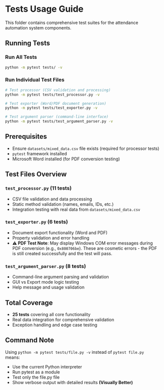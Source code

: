 # Tests Usage Guide

This folder contains comprehensive test suites for the attendance automation system components.

## Running Tests

### Run All Tests
```bash
python -m pytest tests/ -v
```

### Run Individual Test Files
```bash
# Test processor (CSV validation and processing)
python -m pytest tests/test_processor.py -v

# Test exporter (Word/PDF document generation)
python -m pytest tests/test_exporter.py -v

# Test argument parser (command-line interface)
python -m pytest tests/test_argument_parser.py -v
```

## Prerequisites
- Ensure `datasets/mixed_data.csv` file exists (required for processor tests)
- `pytest` framework installed
- Microsoft Word installed (for PDF conversion testing)

## Test Files Overview

### `test_processor.py` (11 tests)
- CSV file validation and data processing
- Static method validation (names, emails, IDs, etc.)
- Integration testing with real data from `datasets/mixed_data.csv`

### `test_exporter.py` (6 tests)
- Document export functionality (Word and PDF)
- Property validation and error handling
- **⚠️ PDF Test Note**: May display Windows COM error messages during PDF conversion (e.g., `0x800706be`). These are cosmetic errors - the PDF is still created successfully and the test will pass.

### `test_argument_parser.py` (8 tests)
- Command-line argument parsing and validation
- GUI vs Export mode logic testing
- Help message and usage validation

## Total Coverage
- **25 tests** covering all core functionality
- Real data integration for comprehensive validation
- Exception handling and edge case testing

## Command Note

Using `python -m pytest tests/file.py -v` instead of `pytest file.py` means:
- Use the current Python interpreter
- Run pytest as a module
- Test only the file.py file
- Show verbose output with detailed results **(Visually Better)**
